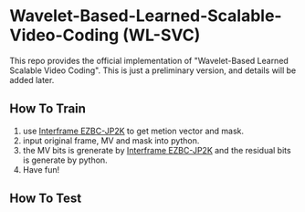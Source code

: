 # Wavelet-Based-Learned-Scalable-Video-Coding (WL-SVC)
This repo provides the official implementation of "Wavelet-Based Learned Scalable Video Coding". This is just a preliminary version, and details will be added later. 
## How To Train
1. use [Interframe EZBC-JP2K](https://ecse.rpi.edu/interframevideocoding/) to get metion vector and mask.
2. input original frame, MV and mask into python.
3. the MV bits is grenerate by [Interframe EZBC-JP2K](https://ecse.rpi.edu/interframevideocoding/) and the residual bits is generate by python.
4. Have fun!
## How To Test
